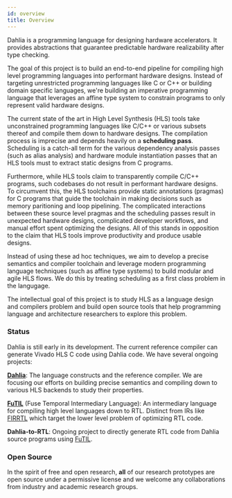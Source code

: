 ```yaml
---
id: overview
title: Overview
---
```


Dahlia is a programming language for designing hardware accelerators.  It
provides abstractions that guarantee predictable hardware realizability after type
checking.

The goal of this project is to build an end-to-end pipeline for compiling
high level programming languages into performant hardware designs. Instead
of targeting unrestricted programming languages like C or C++ or building
domain specific languages, we're building an imperative programming language
that leverages an affine type system to constrain programs to
only represent valid hardware designs.

The current state of the art in High Level Synthesis (HLS) tools take unconstrained
programming languages like C/C++ or various subsets thereof and compile them
down to hardware designs. The compilation process is imprecise and depends
heavily on a **scheduling pass**. Scheduling is a catch-all term for the various
dependency analysis passes (such as alias analysis) and hardware module
instantiation passes that an HLS tools must to extract static designs from
C programs.

Furthermore, while HLS tools claim to transparently compile C/C++ programs,
such codebases do not result in performant hardware designs. To circumvent
this, the HLS toolchains provide static annotations (pragmas) for C programs
that guide the toolchain in making decisions such as memory paritioning and
loop pipelining. The complicated interactions between these source level
pragmas and the scheduling passes result in unexpected hardware designs, complicated
developer workflows, and manual effort spent optimizing the designs. All of
this stands in opposition to the claim that HLS tools improve productivity and
produce usable designs.

Instead of using these ad hoc techniques, we aim to develop a precise semantics
and compiler toolchain and leverage modern programming language techniques (such
as affine type systems) to build modular and agile HLS flows. We do this by treating
scheduling as a first class problem in the langugage.

The intellectual
goal of this project is to study HLS as a language design and compilers problem
and build open source tools that help programming language and architecture
researchers to explore this problem.

### Status

Dahlia is still early in its development. The current reference compiler can
generate Vivado HLS C code using Dahlia code. We have several ongoing projects:

[**Dahlia**][repo]: The language constructs and the reference compiler. We are
focusing our efforts on building precise semantics and compiling
down to various HLS backends to study their properties.

[**FuTIL**][futil-repo] (Fuse Temporal Intermediary Language): An intermediary language for compiling high level
languages down to RTL. Distinct from IRs like [FIRRTL][firrtl] which target the lower level problem of optimizing RTL code.

**Dahlia-to-RTL**: Ongoing project to directly generate RTL code from Dahlia source
programs using [FuTIL](https://github.com/cucapra/futil).

### Open Source

In the spirit of free and open research, **all** of our research
prototypes are open source under a permissive license and we welcome any
collaborations from industry and academic research groups.

[repo]: https://github.com/cucapra/seashell
[futil-repo]: https://github.com/sgpthomas/futil
[firrtl]: https://github.com/freechipsproject/firrtl
